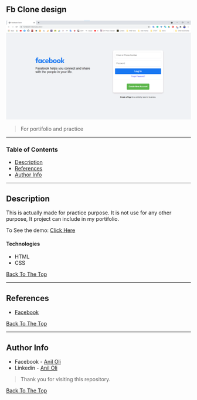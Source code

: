 ## Fb Clone design

![fb clone design image](img/design.png)

> For portifolio and practice

---

### Table of Contents

- [Description](#description)
- [References](#references)
- [Author Info](#author-info)

---

## Description

This is actually made for practice purpose. It is not use for any other purpose, It project can include in my portifolio.

To See the demo: [Click Here](https://raw.githack.com/aniloli42/fb-clone/master/index.html)

#### Technologies

- HTML
- CSS

[Back To The Top](#fb-clone-design)

---

## References

- [Facebook](https://facebook.com/)

[Back To The Top](#fb-clone-design)

---

## Author Info

- Facebook - [Anil Oli](https://facebook.com/anil.oli.4321)
- Linkedin - [Anil Oli](https://linkedin.com/in/aniloli)

> Thank you for visiting this repository.

[Back To The Top](#fb-clone-design)
